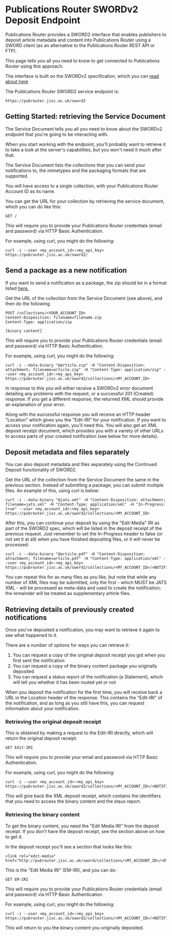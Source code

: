 # Publications Router SWORDv2 Deposit Endpoint

Publications Router provides a SWORD2 interface that enables publishers to deposit article metadata and content into Publications Router using a SWORD client (as an alternative to the Publications Router REST API or FTP).

This page tells you all you need to know to get connected to Publications Router using this approach.

The interface is built on the SWORDv2 specification, which you can [read about here](http://swordapp.github.io/SWORDv2-Profile/SWORDProfile.html)

The Publications Router SWORD2 service endpoint is:

    https://pubrouter.jisc.ac.uk/sword2
    

## Getting Started: retrieving the Service Document

The Service Document tells you all you need to know about the SWORDv2 endpoint that you're going to be interacting with.

When you start working with the endpoint, you'll probably want to retrieve it to take a look at the server's capabilities,
but you won't need it much after that.

The Service Document lists the collections that you can send your notifications to, the mimetypes and the packaging formats
that are supported.

You will have access to a single collection, with your Publications Router Account ID as its name.

You can get the URL for your collection by retrieving the service document, which you can do like this:

    GET /

This will require you to provide your Publications Router credentials (email and password) via HTTP Basic Authentication.

For example, using curl, you might do the following:

    curl -i --user <my_account_id>:<my_api_key> https://pubrouter.jisc.ac.uk/sword2/

## Send a package as a new notification

If you want to send a notification as a package, the zip should be in a format listed [here.](../api/Packaging.md#a-guide-to-the-formats)

Get the URL of the collection from the Service Document (see above), and then do the following

    POST /collections/<YOUR_ACCOUNT_ID>
    Content-Disposition: filename=filename.zip
    Content-Type: application/zip
    
    [binary content]

This will require you to provide your Publications Router credentials (email and password) via HTTP Basic Authentication.

For example, using curl, you might do the following:

    curl -i --data-binary "@article.zip" -H "Content-Disposition: attachment; filename=article.zip" -H "Content-Type: application/zip" --user <my_account_id>:<my_api_key> https://pubrouter.jisc.ac.uk/sword2/collections/<MY_ACCOUNT_ID>

In response to this you will either receive a SWORDv2 error document detailing any problems with the request, or a
successful 201 (Created) response.  If you get a different response, the returned XML should provide an explanation of your error.

Along with the successful response you will receive an HTTP header "Location" which gives you the "Edit-IRI" for your
notification.  If you want to access your notification again, you'll need this.  You will also get an XML deposit receipt
document, which provides you with a variety of other URLs to access parts of your created notification (see below for more
details).

## Deposit metadata and files separately

You can also deposit metadata and files separately using the Continued Deposit functionality of SWORD2.

Get the URL of the collection from the Service Document the same in the previous section. Instead of submitting a package, you can submit multiple files. An example of this, using curl is below:

    curl -i --data-binary "@jats.xml" -H "Content-Disposition: attachment; filename=jats.xml" -H "Content-Type: application/xml" -H "In-Progress: true" --user <my_account_id>:<my_api_key> https://pubrouter.jisc.ac.uk/sword2/collections/<MY_ACCOUNT_ID>

After this, you can continue your deposit by using the "Edit-Media" IRI as part of the SWORD2 spec, which will be listed in the deposit receipt of the previous request. Just remember to set the In-Progress header to false (or not set it at all) when you have finished depositing files, or it will never be processed:

    curl -i --data-binary "@article.pdf" -H "Content-Disposition: attachment; filename=article.pdf" -H "Content-Type: application/xml" --user <my_account_id>:<my_api_key> https://pubrouter.jisc.ac.uk/sword2/collections/<MY_ACCOUNT_ID>/<NOTIFICATION_ID>/media

You can repeat this for as many files as you like, but note that while any number of XML files may be submitted, only the first - which MUST be JATS XML - will be processed as meta-data and used to create the notification; the remainder will be treated as supplementary article files.

## Retrieving details of previously created notifications

Once you've deposited a notification, you may want to retrieve it again to see what happened to it.

There are a number of options for ways you can retrieve it:

1. You can request a copy of the original deposit receipt you got when you first sent the notification
2. You can request a copy of the binary content package you originally deposited
3. You can request a status report of the notification (a Statement), which will tell you whether it has been routed yet or not

When you deposit the notification for the first time, you will receive back a URL in the Location header of the response.
This contains the "Edit-IRI" of the notification, and as long as you still have this, you can request information about
your notification.

### Retrieving the original deposit receipt

This is obtained by making a request to the Edit-IRI directly, which will return the original deposit receipt:

    GET Edit-IRI
    
This will require you to provide your email and password via HTTP Basic Authentication.

For example, using curl, you might do the following:

    curl -i --user <my_account_id>:<my_api_key> https://pubrouter.jisc.ac.uk/sword2/collections/<MY_ACCOUNT_ID>/<NOTIFICATION_ID>

This will give back the XML deposit receipt, which contains the identifiers that you need to access the binary
content and the staus report.

### Retrieving the binary content

To get the binary content, you need the "Edit Media IRI" from the deposit receipt.  If you don't have the deposit
receipt, see the section above on how to get it.

In the deposit receipt you'll see a section that looks like this:

    <link rel="edit-media" href="http://pubrouter.jisc.ac.uk/sword/collections/<MY_ACCOUNT_ID>/<OTIFICATION_ID>/media"/>

This is the "Edit Media IRI" (EM-IRI), and you can do:

    GET EM-IRI
    
This will require you to provide your Publications Router credentials (email and password) via HTTP Basic Authentication.

For example, using curl, you might do the following:

    curl -i --user <my_account_id>:<my_api_key> https://pubrouter.jisc.ac.uk/sword2/collections/<MY_ACCOUNT_ID>/<NOTIFICATION_ID>/media

This will return to you the binary content you originally deposited.
